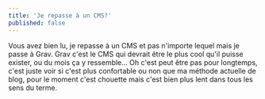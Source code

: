 ```yaml
---
title: 'Je repasse à un CMS?'
published: false
---
```


Vous avez bien lu, je repasse à un CMS et pas n'importe lequel mais je passe à Grav. Grav c'est le CMS qui devrait être le plus cool qu'il puisse exister, ou du mois ça y ressemble... Oh c'est peut être pas pour longtemps, c'est juste voir si c'est plus confortable ou non que ma méthode actuelle de blog, pour le moment c'est chouette mais c'est bien plus lent dans tous les sens du terme.